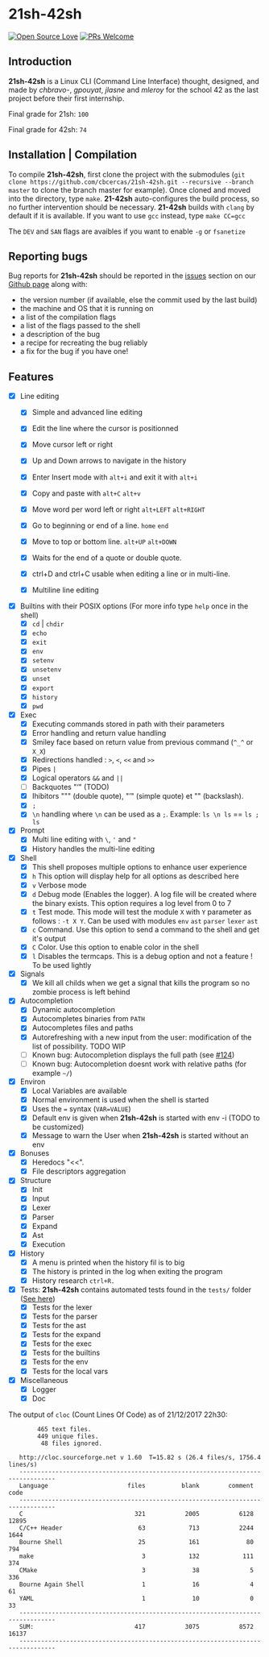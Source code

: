 # 21sh-42sh 
[![Open Source Love](https://badges.frapsoft.com/os/v1/open-source.png?v=103)](https://github.com/ellerbrock/open-source-badges/)
 [![PRs Welcome](https://img.shields.io/badge/PRs-welcome-brightgreen.svg?style=flat-square)](http://makeapullrequest.com) 
 
## Introduction

**21sh-42sh** is a Linux CLI (Command Line Interface) thought, designed, and made by *chbravo-*, *gpouyat*, *jlasne* and *mleroy* for the school 42 as the last project before their first internship.

Final grade for 21sh: `100`

Final grade for 42sh: `74`

## Installation | Compilation
To compile **21sh-42sh**, first clone the project with the submodules (`git clone https://github.com/cbcercas/21sh-42sh.git --recursive --branch master` to clone the branch master for example).
Once cloned and moved into the directory, type `make`.  **21-42sh** auto-configures the build process, so no further intervention should be necessary.  **21-42sh**
builds with `clang` by default if it is available.  If you want to use `gcc` instead, type `make CC=gcc`

The `DEV` and `SAN` flags are avaibles if you want to enable `-g` or `fsanetize`


## Reporting bugs

Bug reports for **21sh-42sh** should be reported in the [issues](https://github.com/cbcercas/21sh-42sh/issues) section on our [Github page](https://github.com/cbcercas/21sh-42sh) along with:
* the version number (if available, else the commit used by the last build)
* the machine and OS that it is running on
* a list of the compilation flags
* a list of the flags passed to the shell
* a description of the bug
* a recipe for recreating the bug reliably
* a fix for the bug if you have one!

## Features

- [x] Line editing
  - [x] Simple and advanced line editing
  - [x] Edit the line where the cursor is positionned
  - [x] Move cursor left or right
  - [x] Up and Down arrows to navigate in the history
  - [x] Enter Insert mode with `alt+i` and exit it with `alt+i`
  - [x] Copy and paste with `alt+C` `alt+v`
  - [x] Move word per word left or right `alt+LEFT` `alt+RIGHT`
  - [x] Go to beginning or end of a line. `home` `end`
  - [x] Move to top or bottom line. `alt+UP` `alt+DOWN`
  - [x] Waits for the end of a quote or double quote.
  - [x] ctrl+D and ctrl+C usable when editing a line or in multi-line.
  - [x] Multiline line editing
  

- [x] Builtins with their POSIX options (For more info type `help` once in the shell)
  - [x] `cd` | `chdir`
  - [x] `echo`
  - [x] `exit`
  - [x] `env`
  - [x] `setenv`
  - [x] `unsetenv`
  - [x] `unset`
  - [x] `export`
  - [x] `history`
  - [x] `pwd`

- [x] Exec
  - [x] Executing commands stored in path with their parameters
  - [x] Error handling and return value handling
  - [x] Smiley face based on return value from previous command (`^_^` or `X_X`)
  - [x] Redirections handled : `>`, `<`, `<<` and `>>`
  - [x] Pipes `|`
  - [x] Logical operators `&&` and `||`
  - [ ] Backquotes "‘" (TODO)
  - [x] Ihibitors """ (double quote), "’" (simple quote) et "\" (backslash).
  - [x] `;`
  - [x] `\n` handling where `\n` can be used as a `;`. Example: `ls \n ls` == `ls ; ls`

- [x] Prompt
  - [x] Multi line editing with `\`, `'` and `"`
  - [x] History handles the multi-line editing

- [x] Shell
  - [x] This shell proposes multiple options to enhance user experience
  - [x] `h` This option will display help for all options as described here
  - [x] `v` Verbose mode
  - [x] `d` Debug mode (Enables the logger). A log file will be created where the binary exists. This option requires a log level from 0 to 7
  - [x] `t` Test mode. This mode will test the module `X` with `Y` parameter as follows : `-t X Y`. Can be used with modules `env` `ast` `parser` `lexer` `ast`
  - [x] `c` Command. Use this option to send a command to the shell and get it's output
  - [x] `C` Color. Use this option to enable color in the shell
  - [x] `l` Disables the termcaps. This is a debug option and not a feature ! To be used lightly

- [x] Signals
  - [x] We kill all childs when we get a signal that kills the program so no zombie process is left behind
  
- [x] Autocompletion
  - [x] Dynamic autocompletion
  - [x] Autocompletes binaries from `PATH`
  - [x] Autocompletes files and paths
  - [x] Autorefreshing with a new input from the user: modification of the list of possibility. TODO WIP
  - [ ] Known bug: Autocompletion displays the full path (see [#124](https://github.com/cbcercas/21sh-42sh/issues/124))
  - [ ] Known bug: Autocompletion doesnt work with relative paths (for example `~/`)
  
- [x] Environ
  - [x] Local Variables are available
  - [x] Normal environment is used when the shell is started
  - [x] Uses the `=` syntax (`VAR=VALUE`)
  - [x] Default env is given when **21sh-42sh** is started with env -i (TODO to be customized)
  - [x] Message to warn the User when **21sh-42sh** is started without an env

- [x] Bonuses
  - [x] Heredocs "<<".
  - [x] File descriptors aggregation

- [x] Structure
  - [x] Init
  - [x] Input
  - [x] Lexer
  - [x] Parser
  - [x] Expand
  - [x] Ast
  - [x] Execution

- [x] History
  - [x] A menu is printed when the history fil is to big
  - [x] The history is printed in the log when exiting the program
  - [x] History research `ctrl+R.`
  
- [x] Tests: **21sh-42sh** contains automated tests found in the `tests/` folder ([See here](https://github.com/cbcercas/21sh-42sh/blob/master/tests/README.md))
  - [x] Tests for the lexer
  - [x] Tests for the parser
  - [x] Tests for the ast
  - [x] Tests for the expand
  - [x] Tests for the exec
  - [x] Tests for the builtins
  - [x] Tests for the env
  - [x] Tests for the local vars

- [x] Miscellaneous
  - [x] Logger
  - [x] Doc

The output of `cloc` (Count Lines Of Code) as of 21/12/2017 22h30:
```
        465 text files.
        449 unique files.
         48 files ignored.
   
   http://cloc.sourceforge.net v 1.60  T=15.82 s (26.4 files/s, 1756.4 lines/s)
   --------------------------------------------------------------------------------
   Language                      files          blank        comment           code
   --------------------------------------------------------------------------------
   C                               321           2005           6128          12895
   C/C++ Header                     63            713           2244           1644
   Bourne Shell                     25            161             80            794
   make                              3            132            111            374
   CMake                             3             38              5            336
   Bourne Again Shell                1             16              4             61
   YAML                              1             10              0             33
   --------------------------------------------------------------------------------
   SUM:                            417           3075           8572          16137
   --------------------------------------------------------------------------------
```